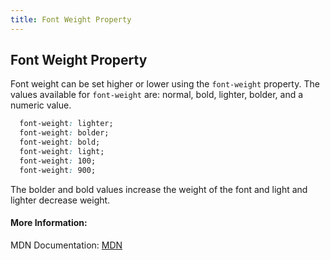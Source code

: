 ```yaml
---
title: Font Weight Property
---
```

## Font Weight Property

Font weight can be set higher or lower using the `font-weight` property. The values available for `font-weight` are: normal, bold, lighter, bolder, and a numeric value.

```css
  font-weight: lighter;
  font-weight: bolder;
  font-weight: bold;
  font-weight: light;
  font-weight: 100;
  font-weight: 900;
```

The bolder and bold values increase the weight of the font and light and lighter decrease weight.

#### More Information:
MDN Documentation: <a href='https://developer.mozilla.org/en-US/docs/Web/CSS/font-weight' target='_blank' rel='nofollow'>MDN</a>
